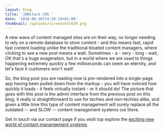 ```yaml
---
layout: blog
title: 'JAMstack CMS '
date: '2018-08-20T14:20:18+01:00'
thumbnail: /uploads/screenshot639.png
---
```

A new wave of content managed sites are on their way, no longer needing to rely on a remote database to store content - and this means fast, rapid fast content loading unlike the traditional bloated content managers, where clicking to see a new post means a wait. Sometimes - a - very - long - wait, OK that's a huge exageration, but in a world where we are used to things happening extremely quickly a few milliseconds can seem an eternity, and let's face it customers won't wait!

So, the blog post you are reading now is pre-rendered into a single-page app having been pulled down from the markup - you will have noticed how quickly it loads - it feels virtually instant - or it should do! The picture that goes with this post is the admin interface from the previous post on this blog, it really is straightforward to use for techies and non-techies alike, and given a little time this type of content management will surely replace all the outdated -- and SLOW -- content management systems out there.

Get in touch via our contact page if you wish top explore the [exciting new world of contant manangement systems](https://www.moovashaka.co.uk/blog).
